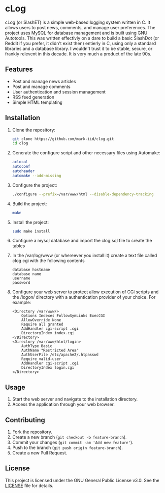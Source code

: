 # cLog

cLog (or SlashET) is a simple web-based logging system written in C. It allows users to post news, comments, and manage user preferences. The project uses MySQL for database management and is built using GNU Autotools.
This was written effectivly on a dare to build a basic SlashDot (or Reddit if you prefer, it didn't exist then) entierly in C, using only a standard libraries and a database library. I wouldn't trust it to be stable, secure, or frankly relevent in this decade. It is very much a product of the late 90s. 

## Features

- Post and manage news articles
- Post and manage comments
- User authentication and session management
- RSS feed generation
- Simple HTML templating


## Installation

1. Clone the repository:
    ```sh
    git clone https://github.com/mark-iid/clog.git
    cd clog
    ```

2. Generate the configure script and other necessary files using Automake:
    ```sh
    aclocal
    autoconf
    autoheader
    automake --add-missing
    ```

3. Configure the project:
    ```sh
    ./configure --prefix=/var/www/html --disable-dependency-tracking
    ```

4. Build the project:
    ```sh
    make
    ```

5. Install the project:
    ```sh
    sudo make install
    ```
6. Configure a mysql database and import the clog.sql file to create the tables

7. In the /var/log/www (or whereever you install it) create a text file called clog.cgi with the following contents
    ```
    database hostname
    database name
    username
    password
    ```

8. Configure your web server to protect allow execution of CGI scripts and the /logon/ directory with a authentication provider of your choice. For example:
    ```
    <Directory /var/www/>
        Options Indexes FollowSymLinks ExecCGI
        AllowOverride None
        Require all granted
        AddHandler cgi-script .cgi
        DirectoryIndex index.cgi
    </Directory>
    <Directory /var/www/html/login>
        AuthType Basic
        AuthName "Restricted Area"
        AuthUserFile /etc/apache2/.htpasswd
        Require valid-user
        AddHandler cgi-script .cgi
        DirectoryIndex login.cgi
    </Directory>
    ```

## Usage

1. Start the web server and navigate to the installation directory.
2. Access the application through your web browser.

## Contributing

1. Fork the repository.
2. Create a new branch (`git checkout -b feature-branch`).
3. Commit your changes (`git commit -am 'Add new feature'`).
4. Push to the branch (`git push origin feature-branch`).
5. Create a new Pull Request.

## License

This project is licensed under the GNU General Public License v3.0. See the [LICENSE](http://_vscodecontentref_/32) file for details.


